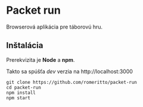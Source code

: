 # Packet run
Browserová aplikácia pre táborovú hru.

## Inštalácia
Prerekvizita je **Node** a **npm**.

Takto sa spúšťa *dev* verzia na http://localhost:3000

```
git clone https://github.com/romeritto/packet-run
cd packet-run
npm install
npm start
```
